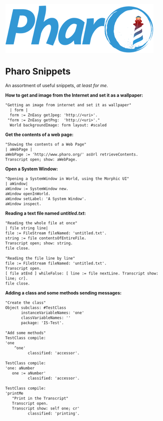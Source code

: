 ![pharo](pharo.png)

# Pharo Snippets

An assortment of useful snippets, *at least for me*.

**How to get and image from the Internet and set it as a wallpaper:**

```smalltalk
"Getting an image from internet and set it as wallpaper"     
  | form | 
  form := ZnEasy getJpeg: 'http://<uri>'. 
 "form := ZnEasy getPng:  'http://<uri>'."
  World backgroundImage: form layout: #scaled 
```

**Get the contents of a web page:**

```smalltalk
"Showing the contents of a Web Page"
| aWebPage |
aWebPage := 'http://www.pharo.org/' asUrl retrieveContents.
Transcript open; show: aWebPage.
```

**Open a System Window:**

```smalltalk
"Opening a SystemWindow in World, using the Morphic UI"
| aWindow|
aWindow := SystemWindow new.
aWindow openInWorld.
aWindow setLabel: 'A System Window'.
aWindow inspect.
```

**Reading a text file named *untitled.txt*:**

```smalltalk
"Reading the whole file at once"
| file string line|
file := FileStream fileNamed: 'untitled.txt'.
string := file contentsOfEntireFile.
Transcript open; show: string.
file close.

"Reading the file line by line"
file := FileStream fileNamed: 'untitled.txt'.
Transcript open.
[ file atEnd ] whileFalse: [ line := file nextLine. Transcript show: line; cr].
file close.
```

**Adding a class and some methods sending messages:**

```smalltalk
"Create the class"
Object subclass: #TestClass 
       instanceVariableNames: 'one'  
       classVariableNames: '' 
       package: 'IS-Test'. 

"Add some methods"
TestClass compile:
'one 
    ^one' 
          classified: 'accessor'.

TestClass compile: 
'one: aNumber 
   one := aNumber'
          classified: 'accessor'.

TestClass compile: 
'printMe
   "Print in the Transcript"
   Transcript open.
   Transcript show: self one; cr'
          classified: 'printing'.
```


